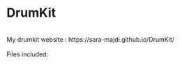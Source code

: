 # DrumKit
</br>
My drumkit website : https://sara-majdi.github.io/DrumKit/
</br>
</br>
Files included:
